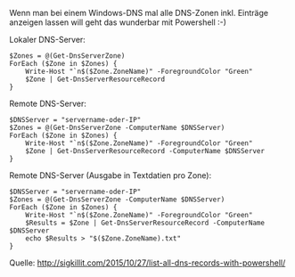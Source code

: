 Wenn man bei einem Windows-DNS mal alle DNS-Zonen inkl. Einträge anzeigen lassen will geht das wunderbar mit Powershell :-)

Lokaler DNS-Server:

```console
$Zones = @(Get-DnsServerZone)
ForEach ($Zone in $Zones) {
	Write-Host "`n$($Zone.ZoneName)" -ForegroundColor "Green"
	$Zone | Get-DnsServerResourceRecord
}
```

Remote DNS-Server:

```console
$DNSServer = "servername-oder-IP"
$Zones = @(Get-DnsServerZone -ComputerName $DNSServer)
ForEach ($Zone in $Zones) {
	Write-Host "`n$($Zone.ZoneName)" -ForegroundColor "Green"
	$Zone | Get-DnsServerResourceRecord -ComputerName $DNSServer
}
```

Remote DNS-Server (Ausgabe in Textdatien pro Zone):

```console
$DNSServer = "servername-oder-IP"
$Zones = @(Get-DnsServerZone -ComputerName $DNSServer)
ForEach ($Zone in $Zones) {
	Write-Host "`n$($Zone.ZoneName)" -ForegroundColor "Green"
	$Results = $Zone | Get-DnsServerResourceRecord -ComputerName $DNSServer
	echo $Results > "$($Zone.ZoneName).txt"
}
```

Quelle: http://sigkillit.com/2015/10/27/list-all-dns-records-with-powershell/
